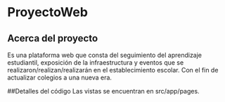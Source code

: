 # ProyectoWeb
 
## Acerca del proyecto
Es una plataforma web que consta del seguimiento del aprendizaje estudiantil, exposición de la 
infraestructura y eventos que se realizaron/realizan/realizarán en el establecimiento escolar. Con 
el fin de actualizar colegios a una nueva era.

##Detalles del código
Las vistas se encuentran en src/app/pages.
